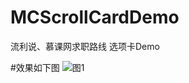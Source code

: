 # MCScrollCardDemo
流利说、慕课网求职路线 选项卡Demo

#效果如下图
![图1](https://github.com/poholo/MCScrollCardDemo/raw/master/guidSource/MCScrollCardRecord.gif)


